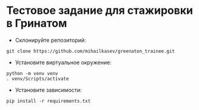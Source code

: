 # Тестовое задание для стажировки в Гринатом
- Склонируйте репозиторий:
```
git clone https://github.com/mihailkasev/greenaton_trainee.git
```
- Установите виртуальное окружение:
```
python -m venv venv
. venv/Scripts/activate
```
- Установите зависимости:
```
pip install -r requirements.txt
```